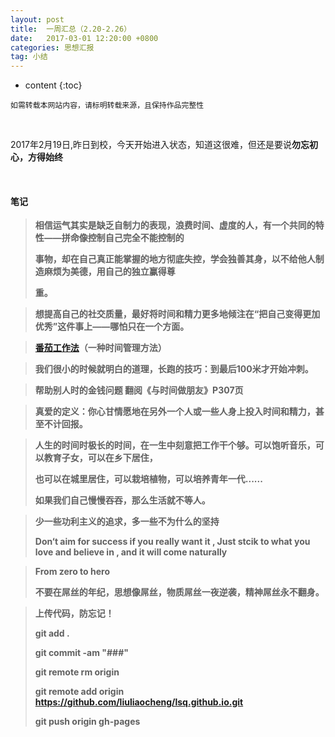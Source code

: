 ```yaml
---
layout: post
title:  一周汇总（2.20-2.26）
date:   2017-03-01 12:20:00 +0800
categories: 思想汇报
tag: 小结
---
```


* content
{:toc}


`如需转载本网站内容，请标明转载来源，且保持作品完整性`

&nbsp;

2017年2月19日,昨日到校，今天开始进入状态，知道这很难，但还是要说**勿忘初心，方得始终**

&nbsp;

#### 笔记


> **相信运气其实是缺乏自制力的表现，浪费时间、虚度的人，有一个共同的特性——拼命像控制自己完全不能控制的**
>
> **事物，却在自己真正能掌握的地方彻底失控，学会独善其身，以不给他人制造麻烦为美德，用自己的独立赢得尊**
>
> **重。**

> **想提高自己的社交质量，最好将时间和精力更多地倾注在“把自己变得更加优秀”这件事上——哪怕只在一个方面。**

> **[番茄工作法](http://baike.baidu.com/link?url=2HUEWjk-79BW5MvDP2i_IUvkxnktKZpj6m1ijHInnsTnP0-i2c09oj-Mx37K3C14VA_ZMj75IYFtKSAN-1YlxvDfhlpB4z22XS2AMYwg1hNjIvNeDOfHdi7dwrj-PUNdpJP3fOlIFgIwvWXZ4upOOa)（一种时间管理方法）**


> **我们很小的时候就明白的道理，长跑的技巧：到最后100米才开始冲刺。**

> **帮助别人时的金钱问题      翻阅《与时间做朋友》P307页**

> **真爱的定义：你心甘情愿地在另外一个人或一些人身上投入时间和精力，甚至不计回报。**

> **人生的时间时极长的时间，在一生中刻意把工作干个够。可以饱听音乐，可以教育子女，可以在乡下居住，**
>
>**也可以在城里居住，可以栽培植物，可以培养青年一代......**
>
> **如果我们自己慢慢吞吞，那么生活就不等人。**

> **少一些功利主义的追求，多一些不为什么的坚持**
>
> **Don‘t aim for success if you really want it , Just stcik to what you love and believe in , and it will come naturally**

> **From zero to hero**
>  
> **不要在屌丝的年纪，思想像屌丝，物质屌丝一夜逆袭，精神屌丝永不翻身。**

  
> **上传代码，防忘记！**
>
> **git add .**
>
> **git commit -am "###"**  
>
> **git remote rm origin**
>
> **git remote add origin https://github.com/liuliaocheng/lsq.github.io.git**
>
> **git push origin gh-pages**